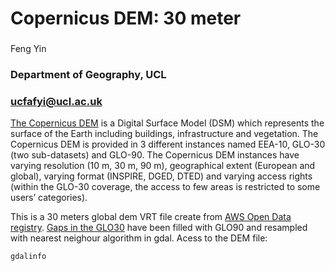 # Copernicus DEM: 30 meter

 ###   
Feng Yin

### Department of Geography, UCL

### [ucfafyi@ucl.ac.uk](mailto:ucfafyi@ucl.ac.uk)

[The Copernicus DEM](https://spacedata.copernicus.eu/web/cscda/dataset-details?articleId=394198) is a Digital Surface Model (DSM) which represents the surface of the Earth including buildings, infrastructure and vegetation. The Copernicus DEM is provided in 3 different instances named EEA-10, GLO-30 (two sub-datasets) and GLO-90. The Copernicus DEM instances have varying resolution (10 m, 30 m, 90 m), geographical extent (European and global), varying format (INSPIRE, DGED, DTED) and varying access rights (within the GLO-30 coverage, the access to few areas is restricted to some users’ categories).

This is a 30 meters global dem VRT file create from [AWS Open Data registry](https://registry.opendata.aws/copernicus-dem/). [Gaps in the GLO30](https://spacedata.copernicus.eu/documents/20126/0/Non-released-tiles_GLO-30_PUBLIC_Dec.xlsx/bcdd6cef-6379-4890-de8f-788daf41dce8?t=1608549440765) have been filled with GLO90 and resampled with nearest neighour algorithm in gdal.
Acess to the DEM file:
```
gdalinfo
```
